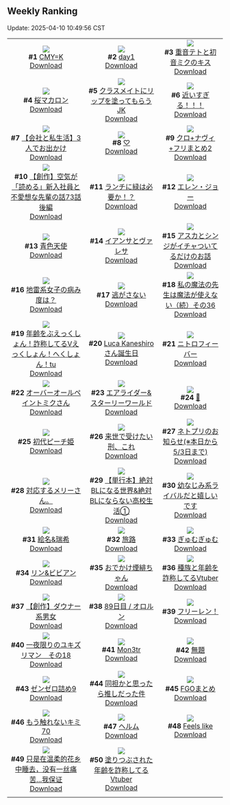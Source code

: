 ## Weekly Ranking
Update: 2025-04-10 10:49:56 CST

|      |      |      |
| :----: | :----: | :----: |
| ![](https://i.pixiv.re/c/240x480/img-master/img/2025/04/03/00/00/07/128890907_p0_master1200.jpg)<br>**#1** [CMY=K](https://www.pixiv.net/artworks/128890907)<br>[Download](https://i.pixiv.re/img-original/img/2025/04/03/00/00/07/128890907_p0.png) | ![](https://i.pixiv.re/c/240x480/img-master/img/2025/04/03/01/53/30/128894942_p0_master1200.jpg)<br>**#2** [day1](https://www.pixiv.net/artworks/128894942)<br>[Download](https://i.pixiv.re/img-original/img/2025/04/03/01/53/30/128894942_p0.jpg) | ![](https://i.pixiv.re/c/240x480/img-master/img/2025/04/03/00/00/05/128890892_p0_master1200.jpg)<br>**#3** [重音テトと初音ミクのキス](https://www.pixiv.net/artworks/128890892)<br>[Download](https://i.pixiv.re/img-original/img/2025/04/03/00/00/05/128890892_p0.jpg) |
| ![](https://i.pixiv.re/c/240x480/img-master/img/2025/04/03/20/30/02/128916633_p0_master1200.jpg)<br>**#4** [桜マカロン](https://www.pixiv.net/artworks/128916633)<br>[Download](https://i.pixiv.re/img-original/img/2025/04/03/20/30/02/128916633_p0.png) | ![](https://i.pixiv.re/c/240x480/img-master/img/2025/04/03/21/26/49/128918696_p0_master1200.jpg)<br>**#5** [クラスメイトにリップを塗ってもらうJK](https://www.pixiv.net/artworks/128918696)<br>[Download](https://i.pixiv.re/img-original/img/2025/04/03/21/26/49/128918696_p0.jpg) | ![](https://i.pixiv.re/c/240x480/img-master/img/2025/04/03/17/00/05/128910066_p0_master1200.jpg)<br>**#6** [近いすぎる！！！](https://www.pixiv.net/artworks/128910066)<br>[Download](https://i.pixiv.re/img-original/img/2025/04/03/17/00/05/128910066_p0.jpg) |
| ![](https://i.pixiv.re/c/240x480/img-master/img/2025/04/04/12/00/17/128938029_p0_master1200.jpg)<br>**#7** [【会社と私生活】3人でお出かけ](https://www.pixiv.net/artworks/128938029)<br>[Download](https://i.pixiv.re/img-original/img/2025/04/04/12/00/17/128938029_p0.jpg) | ![](https://i.pixiv.re/c/240x480/img-master/img/2025/04/04/01/11/35/128927675_p0_master1200.jpg)<br>**#8** [♡](https://www.pixiv.net/artworks/128927675)<br>[Download](https://i.pixiv.re/img-original/img/2025/04/04/01/11/35/128927675_p0.jpg) | ![](https://i.pixiv.re/c/240x480/img-master/img/2025/04/04/00/00/44/128925048_p0_master1200.jpg)<br>**#9** [クロ+ナヴィ+フリまとめ2](https://www.pixiv.net/artworks/128925048)<br>[Download](https://i.pixiv.re/img-original/img/2025/04/04/00/00/44/128925048_p0.jpg) |
| ![](https://i.pixiv.re/c/240x480/img-master/img/2025/04/03/18/51/50/128913290_p0_master1200.jpg)<br>**#10** [【創作】空気が「読める」新入社員と不愛想な先輩の話73話後編](https://www.pixiv.net/artworks/128913290)<br>[Download](https://i.pixiv.re/img-original/img/2025/04/03/18/51/50/128913290_p0.jpg) | ![](https://i.pixiv.re/c/240x480/img-master/img/2025/04/04/07/30/02/128933696_p0_master1200.jpg)<br>**#11** [ランチに緑は必要か！？](https://www.pixiv.net/artworks/128933696)<br>[Download](https://i.pixiv.re/img-original/img/2025/04/04/07/30/02/128933696_p0.jpg) | ![](https://i.pixiv.re/c/240x480/img-master/img/2025/04/03/00/30/03/128892471_p0_master1200.jpg)<br>**#12** [エレン・ジョー](https://www.pixiv.net/artworks/128892471)<br>[Download](https://i.pixiv.re/img-original/img/2025/04/03/00/30/03/128892471_p0.jpg) |
| ![](https://i.pixiv.re/c/240x480/img-master/img/2025/04/04/20/12/35/128950311_p0_master1200.jpg)<br>**#13** [青色天使](https://www.pixiv.net/artworks/128950311)<br>[Download](https://i.pixiv.re/img-original/img/2025/04/04/20/12/35/128950311_p0.jpg) | ![](https://i.pixiv.re/c/240x480/img-master/img/2025/04/03/01/20/14/128894133_p0_master1200.jpg)<br>**#14** [イアンサとヴァレサ](https://www.pixiv.net/artworks/128894133)<br>[Download](https://i.pixiv.re/img-original/img/2025/04/03/01/20/14/128894133_p0.jpg) | ![](https://i.pixiv.re/c/240x480/img-master/img/2025/04/02/17/36/06/128877277_p0_master1200.jpg)<br>**#15** [アスカとシンジがイチャついてるだけのお話](https://www.pixiv.net/artworks/128877277)<br>[Download](https://i.pixiv.re/img-original/img/2025/04/02/17/36/06/128877277_p0.jpg) |
| ![](https://i.pixiv.re/c/240x480/img-master/img/2025/04/02/14/10/58/128873185_p0_master1200.jpg)<br>**#16** [地雷系女子の病み度は？](https://www.pixiv.net/artworks/128873185)<br>[Download](https://i.pixiv.re/img-original/img/2025/04/02/14/10/58/128873185_p0.jpg) | ![](https://i.pixiv.re/c/240x480/img-master/img/2025/04/03/20/57/03/128917525_p0_master1200.jpg)<br>**#17** [逃がさない](https://www.pixiv.net/artworks/128917525)<br>[Download](https://i.pixiv.re/img-original/img/2025/04/03/20/57/03/128917525_p0.jpg) | ![](https://i.pixiv.re/c/240x480/img-master/img/2025/04/03/00/00/41/128891115_p0_master1200.jpg)<br>**#18** [私の魔法の先生は魔法が使えない（続）その36](https://www.pixiv.net/artworks/128891115)<br>[Download](https://i.pixiv.re/img-original/img/2025/04/03/00/00/41/128891115_p0.jpg) |
| ![](https://i.pixiv.re/c/240x480/img-master/img/2025/04/03/21/13/56/128918224_p0_master1200.jpg)<br>**#19** [年齢をぶえっくしょん！詐称してるVえっくしょん！へくしょん！tu](https://www.pixiv.net/artworks/128918224)<br>[Download](https://i.pixiv.re/img-original/img/2025/04/03/21/13/56/128918224_p0.png) | ![](https://i.pixiv.re/c/240x480/img-master/img/2025/04/03/21/35/36/128919066_p0_master1200.jpg)<br>**#20** [Luca Kaneshiroさん誕生日](https://www.pixiv.net/artworks/128919066)<br>[Download](https://i.pixiv.re/img-original/img/2025/04/03/21/35/36/128919066_p0.jpg) | ![](https://i.pixiv.re/c/240x480/img-master/img/2025/04/04/00/00/13/128924879_p0_master1200.jpg)<br>**#21** [ニトロフィーバー](https://www.pixiv.net/artworks/128924879)<br>[Download](https://i.pixiv.re/img-original/img/2025/04/04/00/00/13/128924879_p0.jpg) |
| ![](https://i.pixiv.re/c/240x480/img-master/img/2025/04/03/00/26/58/128892342_p0_master1200.jpg)<br>**#22** [オーバーオールペイントミクさん](https://www.pixiv.net/artworks/128892342)<br>[Download](https://i.pixiv.re/img-original/img/2025/04/03/00/26/58/128892342_p0.jpg) | ![](https://i.pixiv.re/c/240x480/img-master/img/2025/04/03/21/40/21/128919267_p0_master1200.jpg)<br>**#23** [エアライダー&スターリーワールド](https://www.pixiv.net/artworks/128919267)<br>[Download](https://i.pixiv.re/img-original/img/2025/04/03/21/40/21/128919267_p0.jpg) | ![](https://i.pixiv.re/c/240x480/img-master/img/2025/04/03/02/49/29/128896058_p0_master1200.jpg)<br>**#24** [👖](https://www.pixiv.net/artworks/128896058)<br>[Download](https://i.pixiv.re/img-original/img/2025/04/03/02/49/29/128896058_p0.png) |
| ![](https://i.pixiv.re/c/240x480/img-master/img/2025/04/03/01/20/24/128894143_p0_master1200.jpg)<br>**#25** [初代ピーチ姫](https://www.pixiv.net/artworks/128894143)<br>[Download](https://i.pixiv.re/img-original/img/2025/04/03/01/20/24/128894143_p0.png) | ![](https://i.pixiv.re/c/240x480/img-master/img/2025/04/02/00/00/07/128857154_p0_master1200.jpg)<br>**#26** [来世で受けたい刑、これ](https://www.pixiv.net/artworks/128857154)<br>[Download](https://i.pixiv.re/img-original/img/2025/04/02/00/00/07/128857154_p0.jpg) | ![](https://i.pixiv.re/c/240x480/img-master/img/2025/04/03/19/35/05/128914737_p0_master1200.jpg)<br>**#27** [ネトプリのお知らせ(※本日から5/3日まで)](https://www.pixiv.net/artworks/128914737)<br>[Download](https://i.pixiv.re/img-original/img/2025/04/03/19/35/05/128914737_p0.png) |
| ![](https://i.pixiv.re/c/240x480/img-master/img/2025/04/03/02/53/53/128896080_p0_master1200.jpg)<br>**#28** [対応するメリーさん。](https://www.pixiv.net/artworks/128896080)<br>[Download](https://i.pixiv.re/img-original/img/2025/04/03/02/53/53/128896080_p0.jpg) | ![](https://i.pixiv.re/c/240x480/img-master/img/2025/04/03/00/00/19/128891014_p0_master1200.jpg)<br>**#29** [【単行本】絶対BLになる世界&絶対BLにならない高校生活①](https://www.pixiv.net/artworks/128891014)<br>[Download](https://i.pixiv.re/img-original/img/2025/04/03/00/00/19/128891014_p0.jpg) | ![](https://i.pixiv.re/c/240x480/img-master/img/2025/04/03/18/14/47/128912239_p0_master1200.jpg)<br>**#30** [幼なじみ系ライバルだと嬉しいです](https://www.pixiv.net/artworks/128912239)<br>[Download](https://i.pixiv.re/img-original/img/2025/04/03/18/14/47/128912239_p0.jpg) |
| ![](https://i.pixiv.re/c/240x480/img-master/img/2025/04/02/00/00/22/128857290_p0_master1200.jpg)<br>**#31** [絵名&瑞希](https://www.pixiv.net/artworks/128857290)<br>[Download](https://i.pixiv.re/img-original/img/2025/04/02/00/00/22/128857290_p0.jpg) | ![](https://i.pixiv.re/c/240x480/img-master/img/2025/04/03/00/00/07/128890915_p0_master1200.jpg)<br>**#32** [旅路](https://www.pixiv.net/artworks/128890915)<br>[Download](https://i.pixiv.re/img-original/img/2025/04/03/00/00/07/128890915_p0.jpg) | ![](https://i.pixiv.re/c/240x480/img-master/img/2025/04/03/20/45/58/128917173_p0_master1200.jpg)<br>**#33** [ぎゅむぎゅむ](https://www.pixiv.net/artworks/128917173)<br>[Download](https://i.pixiv.re/img-original/img/2025/04/03/20/45/58/128917173_p0.jpg) |
| ![](https://i.pixiv.re/c/240x480/img-master/img/2025/04/02/01/01/32/128859917_p0_master1200.jpg)<br>**#34** [リン&ビビアン](https://www.pixiv.net/artworks/128859917)<br>[Download](https://i.pixiv.re/img-original/img/2025/04/02/01/01/32/128859917_p0.jpg) | ![](https://i.pixiv.re/c/240x480/img-master/img/2025/04/02/00/06/17/128857807_p0_master1200.jpg)<br>**#35** [おでかけ煙緋ちゃん](https://www.pixiv.net/artworks/128857807)<br>[Download](https://i.pixiv.re/img-original/img/2025/04/02/00/06/17/128857807_p0.png) | ![](https://i.pixiv.re/c/240x480/img-master/img/2025/04/02/21/23/20/128884843_p0_master1200.jpg)<br>**#36** [種族と年齢を詐称してるVtuber](https://www.pixiv.net/artworks/128884843)<br>[Download](https://i.pixiv.re/img-original/img/2025/04/02/21/23/20/128884843_p0.png) |
| ![](https://i.pixiv.re/c/240x480/img-master/img/2025/04/04/20/26/10/128950809_p0_master1200.jpg)<br>**#37** [【創作】ダウナー系男女](https://www.pixiv.net/artworks/128950809)<br>[Download](https://i.pixiv.re/img-original/img/2025/04/04/20/26/10/128950809_p0.jpg) | ![](https://i.pixiv.re/c/240x480/img-master/img/2025/04/03/23/58/53/128924712_p0_master1200.jpg)<br>**#38** [89日目 / オロルン](https://www.pixiv.net/artworks/128924712)<br>[Download](https://i.pixiv.re/img-original/img/2025/04/03/23/58/53/128924712_p0.jpg) | ![](https://i.pixiv.re/c/240x480/img-master/img/2025/04/02/01/32/58/128860881_p0_master1200.jpg)<br>**#39** [フリーレン！](https://www.pixiv.net/artworks/128860881)<br>[Download](https://i.pixiv.re/img-original/img/2025/04/02/01/32/58/128860881_p0.png) |
| ![](https://i.pixiv.re/c/240x480/img-master/img/2025/04/02/23/16/18/128889187_p0_master1200.jpg)<br>**#40** [一夜限りのユキズリマン　その18](https://www.pixiv.net/artworks/128889187)<br>[Download](https://i.pixiv.re/img-original/img/2025/04/02/23/16/18/128889187_p0.png) | ![](https://i.pixiv.re/c/240x480/img-master/img/2025/04/03/13/25/46/128905928_p0_master1200.jpg)<br>**#41** [Mon3tr](https://www.pixiv.net/artworks/128905928)<br>[Download](https://i.pixiv.re/img-original/img/2025/04/03/13/25/46/128905928_p0.jpg) | ![](https://i.pixiv.re/c/240x480/img-master/img/2025/04/02/00/00/10/128857181_p0_master1200.jpg)<br>**#42** [無題](https://www.pixiv.net/artworks/128857181)<br>[Download](https://i.pixiv.re/img-original/img/2025/04/02/00/00/10/128857181_p0.jpg) |
| ![](https://i.pixiv.re/c/240x480/img-master/img/2025/04/02/21/56/29/128886158_p0_master1200.jpg)<br>**#43** [ゼンゼロ詰め9](https://www.pixiv.net/artworks/128886158)<br>[Download](https://i.pixiv.re/img-original/img/2025/04/02/21/56/29/128886158_p0.jpg) | ![](https://i.pixiv.re/c/240x480/img-master/img/2025/04/04/00/00/07/128924827_p0_master1200.jpg)<br>**#44** [同担かと思ったら推しだった件](https://www.pixiv.net/artworks/128924827)<br>[Download](https://i.pixiv.re/img-original/img/2025/04/04/00/00/07/128924827_p0.png) | ![](https://i.pixiv.re/c/240x480/img-master/img/2025/04/03/00/01/20/128891222_p0_master1200.jpg)<br>**#45** [FGOまとめ](https://www.pixiv.net/artworks/128891222)<br>[Download](https://i.pixiv.re/img-original/img/2025/04/03/00/01/20/128891222_p0.png) |
| ![](https://i.pixiv.re/c/240x480/img-master/img/2025/04/03/14/15/17/128906858_p0_master1200.jpg)<br>**#46** [もう触れないキミ70](https://www.pixiv.net/artworks/128906858)<br>[Download](https://i.pixiv.re/img-original/img/2025/04/03/14/15/17/128906858_p0.jpg) | ![](https://i.pixiv.re/c/240x480/img-master/img/2025/04/02/00/00/15/128857237_p0_master1200.jpg)<br>**#47** [ヘルム](https://www.pixiv.net/artworks/128857237)<br>[Download](https://i.pixiv.re/img-original/img/2025/04/02/00/00/15/128857237_p0.jpg) | ![](https://i.pixiv.re/c/240x480/img-master/img/2025/04/04/09/51/50/128906940_p0_master1200.jpg)<br>**#48** [Feels like](https://www.pixiv.net/artworks/128906940)<br>[Download](https://i.pixiv.re/img-original/img/2025/04/04/09/51/50/128906940_p0.png) |
| ![](https://i.pixiv.re/c/240x480/img-master/img/2025/04/03/17/44/09/128911178_p0_master1200.jpg)<br>**#49** [只是在温柔的花乡中睡去，没有一丝痛苦...我保证](https://www.pixiv.net/artworks/128911178)<br>[Download](https://i.pixiv.re/img-original/img/2025/04/03/17/44/09/128911178_p0.jpg) | ![](https://i.pixiv.re/c/240x480/img-master/img/2025/04/04/21/07/17/128952479_p0_master1200.jpg)<br>**#50** [塗りつぶされた年齢を詐称してるVtuber](https://www.pixiv.net/artworks/128952479)<br>[Download](https://i.pixiv.re/img-original/img/2025/04/04/21/07/17/128952479_p0.png) |
|      |
